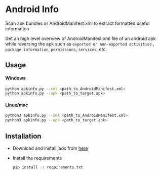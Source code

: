 # Android Info
Scan apk bundles or AndroidManifest.xml to extract formatted useful information

Get an high level overview of AndroidManifest.xml file of an android apk while reversing the apk such as `exported or non-exported activities` , `package information`, `permissions`, `services`, etc.

## Usage

#### Windows

```bash
python apkinfo.py --xml <path_to_AndroidManifest.xml>
python apkinfo.py --apk <path_to_target.apk>
```
#### Linux/mac

```bash
python3 apkinfo.py --xml <path_to_AndroidManifest.xml>
python3 apkinfo.py --apk <path_to_target.apk>
```
## Installation
- Download and install jadx from [here](https://github.com/skylot/jadx?tab=readme-ov-file#download)
- Install the requirements

  ```bash
  pip install -r requirements.txt
  ```
